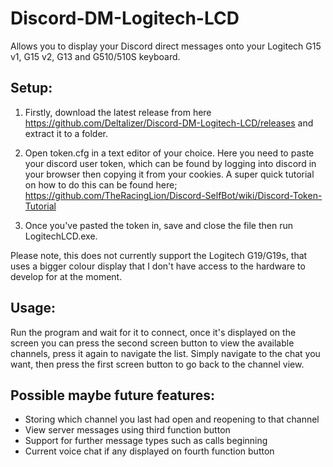 # Discord-DM-Logitech-LCD
Allows you to display your Discord direct messages onto your Logitech G15 v1, G15 v2, G13 and G510/510S keyboard.

## Setup:

1. Firstly, download the latest release from here https://github.com/Deltalizer/Discord-DM-Logitech-LCD/releases and extract it to a folder. 

1. Open token.cfg in a text editor of your choice. Here you need to paste your discord user token, which can be found by logging into discord in your browser then copying it from your cookies. A super quick tutorial on how to do this can be found here; https://github.com/TheRacingLion/Discord-SelfBot/wiki/Discord-Token-Tutorial

1. Once you've pasted the token in, save and close the file then run LogitechLCD.exe.

Please note, this does not currently support the Logitech G19/G19s, that uses a bigger colour display that I don't have access to the hardware to develop for at the moment.

## Usage:

Run the program and wait for it to connect, once it's displayed on the screen you can press the second screen button to view the available channels, press it again to navigate the list. Simply navigate to the chat you want, then press the first screen button to go back to the channel view.

## Possible maybe future features:

* Storing which channel you last had open and reopening to that channel
* View server messages using third function button
* Support for further message types such as calls beginning
* Current voice chat if any displayed on fourth function button
